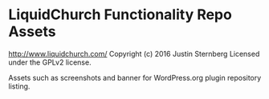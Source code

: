 # LiquidChurch Functionality Repo Assets #
http://www.liquidchurch.com/
Copyright (c) 2016 Justin Sternberg
Licensed under the GPLv2 license.

Assets such as screenshots and banner for WordPress.org plugin repository listing.
